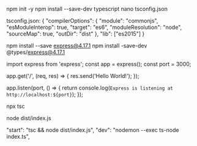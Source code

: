 npm init -y
npm install --save-dev typescript
nano tsconfig.json

<!--  -->

tsconfig.json:
{
"compilerOptions": {
"module": "commonjs",
"esModuleInterop": true,
"target": "es6",
"moduleResolution": "node",
"sourceMap": true,
"outDir": "dist"
},
"lib": ["es2015"]
}

<!--  -->

npm install --save express@4.17.1
npm install -save-dev @types/express@4.17.1

<!-- index.js -->

import express from 'express';
const app = express();
const port = 3000;

app.get('/', (req, res) => {
res.send('Hello World!');
});

app.listen(port, () => {
return console.log(`Express is listening at http://localhost:${port}`);
});

<!--  -->

npx tsc

node dist/index.js

"start": "tsc && node dist/index.js",
"dev": "nodemon --exec ts-node index.ts",
